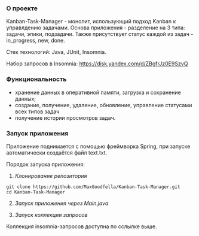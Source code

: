 ### О проекте

Kanban-Task-Manager - монолит, использующий подход Kanban к управлдению задачами. Основа приложения - разделение на 3 типа: задачи, эпики, подзадачи. 
Также присутствует статус каждой из задач - in_progress, new, done. 

Стек технологий: Java, JUnit, Insomnia. 

Набор запросов в Insomnia: https://disk.yandex.com/d/ZBgfrJz0E9SzvQ

### Функциональность
- хранение данных в оперативной памяти, загрузка и сохранение данных;
- создание, получение, удаление, обновление, управление статусами всех типов задач
- получение истории просмотров задач.

### Запуск приложения

Приложение поднимается c помощью фреймворка Spring, при запуске автоматически создаётся файл text.txt.

Порядок запуска приложения:
1. *Клонирование репозитория*
```
git clone https://github.com/MaxGoodfella/Kanban-Task-Manager.git
cd Kanban-Task-Manager
```

2. *Запуск приложения через Main.java*

3. *Запуск коллекции запросов*

Коллекция insomnia-запросов доступна по сслылке выше.
